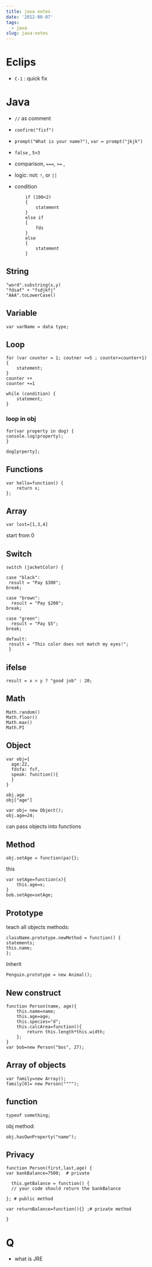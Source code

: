 ```yaml
---
title: java notes
date: '2012-08-07'
tags:
  - java
slug: java-notes
---
```



# Eclips #

* `C-1` : quick fix 

# Java #

* `//` as comment 
* `confirm("fisf")`
* `prompt("What is your name?")`, `var = prompt("jkjk")`
* `false` , `5>3`
* comparison, `===`, `>=` , 
* logic: not: `!`,  or `||`
* condition
  
     	  if (100<2) 
		  {
			  statement
		  }
		  else if 
		  {
			  fds
		  }
		  else
		  {
			  statement
		  }

## String ##

	"word".substring(x,y)
	"fdsaf" + "fsdjkfj"
	"AAA".toLowerCase()

## Variable ##

	var varName = data type;
	
## Loop ##

	for (var counter = 1; coutner <=5 ; counter=counter+1)
	{
		statement;
	}
	counter ++ 
	counter +=1

	while (condition) {
		statement;
	}

### loop in obj ###

	for(var property in dog) {
	console.log(property);
	}
	
	dog[prperty];
	
## Functions ##

	var hello=function() {
		return x;
	};

## Array ##

	var lost=[1,3,4] 
	
start from 0

## Switch ##

	switch (jacketColor) {
    
    case "black":
     result = "Pay $300";
    break;
    
    case "brown":
      result = "Pay $200";  
    break;
    
    case "green":
      result = "Pay $5";
    break;
    
    default:
     result = "This color does not match my eyes!";
	 }

## ifelse ##

	result = x > y ? "good job" : 20;

## Math ##

	Math.random()
	Math.floor()
	Math.max()
	Math.PI
	
## Object ##

	var obj={
	  age:22,
	  fdsfa: fsf,
	  speak: function(){
	  }
	}
	
	obj.age
	obj["age"]
	
	var obj= new Object();
	obj.age=24;


can pass objects into functions
	
## Method  ##

	obj.setAge = function(pa){}; 

this

	var setAge=function(x){
		this.age=x;
	}
	bob.setAge=setAge;

## Prototype ##

teach all objects methods:

	className.prototype.newMethod = function() {
	statements; 
	this.name;
	};

Inherit

	Penguin.prototype = new Animal();


## New construct ##
	
	function Person(name, age){
		this.name=name;
		this.age=age;
		this.species="d";
		this.calcArea=function(){
			return this.length*this.width;
		};
	}
	var bob=new Person("bos", 27);
	
## Array of objects ##	

	var family=new Array();
	family[0]= new Person("""");

## function ##

	typeof something;
	
obj method:
	
	obj.hasOwnProperty("name");

## Privacy ##

	function Person(first,last,age) {
	var bankBalance=7500;  # private
	
	  this.getBalance = function() {
      // your code should return the bankBalance
      
    }; # public method
	
	var returnBalance=function(){} ;# private method
	
	}


# Q #

* what is JRE
